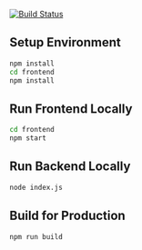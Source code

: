 [![Build Status](https://travis-ci.org/liangmanman/Spoiled_Tomatillos_back_server.svg?branch=master)](https://travis-ci.org/liangmanman/Spoiled_Tomatillos_back_server)

##  Setup Environment

```sh
npm install
cd frontend
npm install
```

## Run Frontend Locally
```sh
cd frontend
npm start
```

## Run Backend Locally
```sh
node index.js
```

## Build for Production
```sh
npm run build
```
